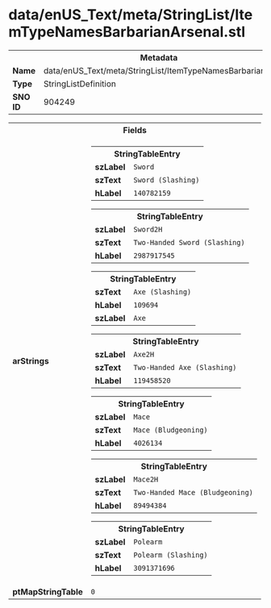 <h1>data/enUS_Text/meta/StringList/ItemTypeNamesBarbarianArsenal.stl</h1><table><tr><th colspan="100%">Metadata</th></tr><tr><td><b>Name</b></td><td>data/enUS_Text/meta/StringList/ItemTypeNamesBarbarianArsenal.stl</td></tr><tr><td><b>Type</b></td><td>StringListDefinition</td></tr><tr><td><b>SNO ID</b></td><td>904249</td></tr></table>

<table><tr><th colspan="100%">Fields</th></tr><tr><td><b>arStrings</b></td><td><table><tr><th colspan="100%">StringTableEntry</th></tr><tr><td><b>szLabel</b></td><td><code>Sword</code></td></tr><tr><td><b>szText</b></td><td><code>Sword (Slashing)</code></td></tr><tr><td><b>hLabel</b></td><td><code>140782159</code></td></tr></table>


<table><tr><th colspan="100%">StringTableEntry</th></tr><tr><td><b>szLabel</b></td><td><code>Sword2H</code></td></tr><tr><td><b>szText</b></td><td><code>Two-Handed Sword (Slashing)</code></td></tr><tr><td><b>hLabel</b></td><td><code>2987917545</code></td></tr></table>


<table><tr><th colspan="100%">StringTableEntry</th></tr><tr><td><b>szText</b></td><td><code>Axe (Slashing)</code></td></tr><tr><td><b>hLabel</b></td><td><code>109694</code></td></tr><tr><td><b>szLabel</b></td><td><code>Axe</code></td></tr></table>


<table><tr><th colspan="100%">StringTableEntry</th></tr><tr><td><b>szLabel</b></td><td><code>Axe2H</code></td></tr><tr><td><b>szText</b></td><td><code>Two-Handed Axe (Slashing)</code></td></tr><tr><td><b>hLabel</b></td><td><code>119458520</code></td></tr></table>


<table><tr><th colspan="100%">StringTableEntry</th></tr><tr><td><b>szLabel</b></td><td><code>Mace</code></td></tr><tr><td><b>szText</b></td><td><code>Mace (Bludgeoning)</code></td></tr><tr><td><b>hLabel</b></td><td><code>4026134</code></td></tr></table>


<table><tr><th colspan="100%">StringTableEntry</th></tr><tr><td><b>szLabel</b></td><td><code>Mace2H</code></td></tr><tr><td><b>szText</b></td><td><code>Two-Handed Mace (Bludgeoning)</code></td></tr><tr><td><b>hLabel</b></td><td><code>89494384</code></td></tr></table>


<table><tr><th colspan="100%">StringTableEntry</th></tr><tr><td><b>szLabel</b></td><td><code>Polearm</code></td></tr><tr><td><b>szText</b></td><td><code>Polearm (Slashing)</code></td></tr><tr><td><b>hLabel</b></td><td><code>3091371696</code></td></tr></table>


</td></tr><tr><td><b>ptMapStringTable</b></td><td><code>0</code></td></tr></table>

